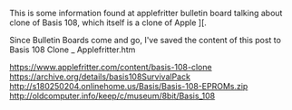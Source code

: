 This is some information found at applefritter bulletin board talking about clone of Basis 108, which itself is a clone of Apple ][.

Since Bulletin Boards come and go, I've saved the content of this post to Basis 108 Clone _ Applefritter.htm

https://www.applefritter.com/content/basis-108-clone
https://archive.org/details/basis108SurvivalPack
http://s180250204.onlinehome.us/Basis/Basis-108-EPROMs.zip
http://oldcomputer.info/keep/c/museum/8bit/Basis_108
